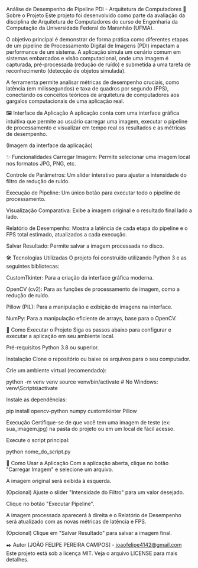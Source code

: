 Análise de Desempenho de Pipeline PDI - Arquitetura de Computadores
📖 Sobre o Projeto
Este projeto foi desenvolvido como parte da avaliação da disciplina de Arquitetura de Computadores do curso de Engenharia da Computação da Universidade Federal do Maranhão (UFMA).

O objetivo principal é demonstrar de forma prática como diferentes etapas de um pipeline de Processamento Digital de Imagens (PDI) impactam a performance de um sistema. A aplicação simula um cenário comum em sistemas embarcados e visão computacional, onde uma imagem é capturada, pré-processada (redução de ruído) e submetida a uma tarefa de reconhecimento (detecção de objetos simulada).

A ferramenta permite analisar métricas de desempenho cruciais, como latência (em milissegundos) e taxa de quadros por segundo (FPS), conectando os conceitos teóricos de arquitetura de computadores aos gargalos computacionais de uma aplicação real.

🖼️ Interface da Aplicação
A aplicação conta com uma interface gráfica intuitiva que permite ao usuário carregar uma imagem, executar o pipeline de processamento e visualizar em tempo real os resultados e as métricas de desempenho.

(Imagem da interface da aplicação)

✨ Funcionalidades
Carregar Imagem: Permite selecionar uma imagem local nos formatos JPG, PNG, etc.

Controle de Parâmetros: Um slider interativo para ajustar a intensidade do filtro de redução de ruído.

Execução de Pipeline: Um único botão para executar todo o pipeline de processamento.

Visualização Comparativa: Exibe a imagem original e o resultado final lado a lado.

Relatório de Desempenho: Mostra a latência de cada etapa do pipeline e o FPS total estimado, atualizados a cada execução.

Salvar Resultado: Permite salvar a imagem processada no disco.

🛠️ Tecnologias Utilizadas
O projeto foi construído utilizando Python 3 e as seguintes bibliotecas:

CustomTkinter: Para a criação da interface gráfica moderna.

OpenCV (cv2): Para as funções de processamento de imagem, como a redução de ruído.

Pillow (PIL): Para a manipulação e exibição de imagens na interface.

NumPy: Para a manipulação eficiente de arrays, base para o OpenCV.

🚀 Como Executar o Projeto
Siga os passos abaixo para configurar e executar a aplicação em seu ambiente local.

Pré-requisitos
Python 3.8 ou superior.

Instalação
Clone o repositório ou baixe os arquivos para o seu computador.

Crie um ambiente virtual (recomendado):

python -m venv venv
source venv/bin/activate  # No Windows: venv\Scripts\activate

Instale as dependências:

pip install opencv-python numpy customtkinter Pillow

Execução
Certifique-se de que você tem uma imagem de teste (ex: sua_imagem.jpg) na pasta do projeto ou em um local de fácil acesso.

Execute o script principal:

python nome_do_script.py

📖 Como Usar a Aplicação
Com a aplicação aberta, clique no botão "Carregar Imagem" e selecione um arquivo.

A imagem original será exibida à esquerda.

(Opcional) Ajuste o slider "Intensidade do Filtro" para um valor desejado.

Clique no botão "Executar Pipeline".

A imagem processada aparecerá à direita e o Relatório de Desempenho será atualizado com as novas métricas de latência e FPS.

(Opcional) Clique em "Salvar Resultado" para salvar a imagem final.

✒️ Autor
[JOÃO FELIPE PEREIRA CAMPOS] - joaofelipe4142@gmail.com
Este projeto está sob a licença MIT. Veja o arquivo LICENSE para mais detalhes.
